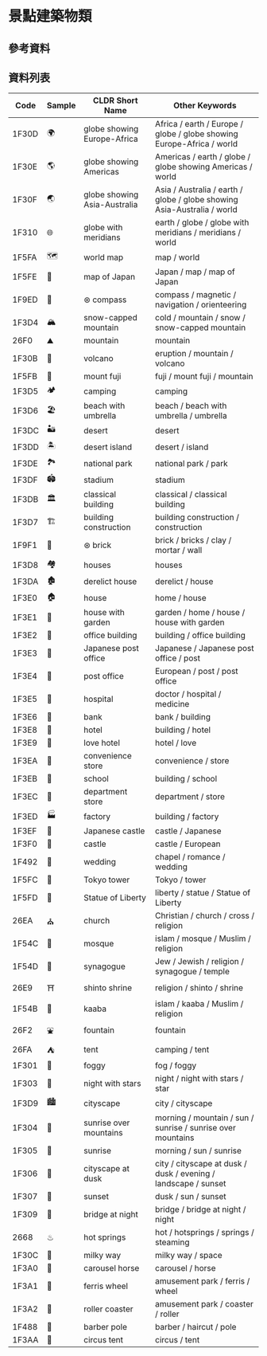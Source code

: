 # 景點建築物類
## 參考資料
## 資料列表

Code|Sample|CLDR Short Name|Other Keywords
----|------|---------------|--------------
1F30D|🌍|globe showing Europe-Africa|Africa / earth / Europe / globe / globe showing Europe-Africa / world
1F30E|🌎|globe showing Americas|Americas / earth / globe / globe showing Americas / world
1F30F|🌏|globe showing Asia-Australia|Asia / Australia / earth / globe / globe showing Asia-Australia / world
1F310|🌐|globe with meridians|earth / globe / globe with meridians / meridians / world
1F5FA|🗺|world map|map / world
1F5FE|🗾|map of Japan|Japan / map / map of Japan
1F9ED|🧭|⊛ compass|compass / magnetic / navigation / orienteering
1F3D4|🏔|snow-capped mountain|cold / mountain / snow / snow-capped mountain
26F0|⛰|mountain|mountain
1F30B|🌋|volcano|eruption / mountain / volcano
1F5FB|🗻|mount fuji|fuji / mount fuji / mountain
1F3D5|🏕|camping|camping
1F3D6|🏖|beach with umbrella|beach / beach with umbrella / umbrella
1F3DC|🏜|desert|desert
1F3DD|🏝|desert island|desert / island
1F3DE|🏞|national park|national park / park
1F3DF|🏟|stadium|stadium
1F3DB|🏛|classical building|classical / classical building
1F3D7|🏗|building construction|building construction / construction
1F9F1|🧱|⊛ brick|brick / bricks / clay / mortar / wall
1F3D8|🏘|houses|houses
1F3DA|🏚|derelict house|derelict / house
1F3E0|🏠|house|home / house
1F3E1|🏡|house with garden|garden / home / house / house with garden
1F3E2|🏢|office building|building / office building
1F3E3|🏣|Japanese post office|Japanese / Japanese post office / post
1F3E4|🏤|post office|European / post / post office
1F3E5|🏥|hospital|doctor / hospital / medicine
1F3E6|🏦|bank|bank / building
1F3E8|🏨|hotel|building / hotel
1F3E9|🏩|love hotel|hotel / love
1F3EA|🏪|convenience store|convenience / store
1F3EB|🏫|school|building / school
1F3EC|🏬|department store|department / store
1F3ED|🏭|factory|building / factory
1F3EF|🏯|Japanese castle|castle / Japanese
1F3F0|🏰|castle|castle / European
1F492|💒|wedding|chapel / romance / wedding
1F5FC|🗼|Tokyo tower|Tokyo / tower
1F5FD|🗽|Statue of Liberty|liberty / statue / Statue of Liberty
26EA|⛪|church|Christian / church / cross / religion
1F54C|🕌|mosque|islam / mosque / Muslim / religion
1F54D|🕍|synagogue|Jew / Jewish / religion / synagogue / temple
26E9|⛩|shinto shrine|religion / shinto / shrine
1F54B|🕋|kaaba|islam / kaaba / Muslim / religion
26F2|⛲|fountain|fountain
26FA|⛺|tent|camping / tent
1F301|🌁|foggy|fog / foggy
1F303|🌃|night with stars|night / night with stars / star
1F3D9|🏙|cityscape|city / cityscape
1F304|🌄|sunrise over mountains|morning / mountain / sun / sunrise / sunrise over mountains
1F305|🌅|sunrise|morning / sun / sunrise
1F306|🌆|cityscape at dusk|city / cityscape at dusk / dusk / evening / landscape / sunset
1F307|🌇|sunset|dusk / sun / sunset
1F309|🌉|bridge at night|bridge / bridge at night / night
2668|♨|hot springs|hot / hotsprings / springs / steaming
1F30C|🌌|milky way|milky way / space
1F3A0|🎠|carousel horse|carousel / horse
1F3A1|🎡|ferris wheel|amusement park / ferris / wheel
1F3A2|🎢|roller coaster|amusement park / coaster / roller
1F488|💈|barber pole|barber / haircut / pole
1F3AA|🎪|circus tent|circus / tent

